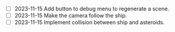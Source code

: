 - [ ] 2023-11-15 Add button to debug menu to regenerate a scene.
- [ ] 2023-11-15 Make the camera follow the ship.
- [ ] 2023-11-15 Implement collision between ship and asteroids.
